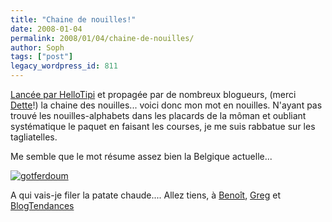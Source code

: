 ```yaml
---
title: "Chaine de nouilles!"
date: 2008-01-04
permalink: 2008/01/04/chaine-de-nouilles/
author: Soph
tags: ["post"]
legacy_wordpress_id: 811
---
```


[Lancée par HelloTipi](http://www.mrboo.fr/2007/10/01/le-vrai-pouvoir-des-blogs/) et propagée par de nombreux blogueurs, (merci [Dette](http://dette.wordpress.com/2007/10/02/finis-ta-soupe-ca-va-refroidir/)!) la chaine des nouilles... voici donc mon mot en nouilles. N'ayant pas trouvé les nouilles-alphabets dans les placards de la môman et oubliant systématique le paquet en faisant les courses, je me suis rabbatue sur les tagliatelles.

Me semble que le mot résume assez bien la Belgique actuelle...

<!-- excerpt -->

[<img src="https://64k.be/wp-content/uploads/2008/01/gotferdoum.jpg" alt="gotferdoum" />](https://64k.be/wp-content/uploads/2008/01/gotferdoum.jpg)

A qui vais-je filer la patate chaude.... Allez tiens, à [Benoît](http://www.pilok.com/blog/index.php), [Greg](http://blog.disobedience.be/) et [BlogTendances](http://www.blogtendances.com/)
